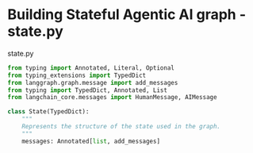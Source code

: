 # Building Stateful Agentic AI graph - state.py

state.py

```python
from typing import Annotated, Literal, Optional
from typing_extensions import TypedDict
from langgraph.graph.message import add_messages
from typing import TypedDict, Annotated, List
from langchain_core.messages import HumanMessage, AIMessage

class State(TypedDict):
    """
    Represents the structure of the state used in the graph.
    """
    messages: Annotated[list, add_messages]
```

